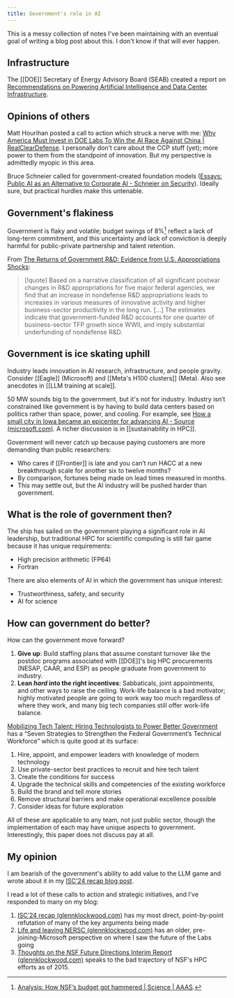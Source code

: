 ```yaml
---
title: Government's role in AI
---
```

This is a messy collection of notes I've been maintaining with an eventual goal of writing a blog post about this. I don't know if that will ever happen.

## Infrastructure

The [[DOE]] Secretary of Energy Advisory Board (SEAB) created a report on [Recommendations on Powering Artificial Intelligence and Data Center Infrastructure](https://www.energy.gov/sites/default/files/2024-08/Powering%20AI%20and%20Data%20Center%20Infrastructure%20Recommendations%20July%202024.pdf).

## Opinions of others

Matt Hourihan posted a call to action which struck a nerve with me: [Why America Must Invest in DOE Labs To Win the AI Race Against China | RealClearDefense](https://www.realcleardefense.com/articles/2024/03/14/why_america_must_invest_in_doe_labs_to_win_the_ai_race_against_china_1018211.html). I personally don’t care about the CCP stuff (yet); more power to them from the standpoint of innovation. But my perspective is admittedly myopic in this area.

Bruce Schneier called for government-created foundation models ([Essays: Public AI as an Alternative to Corporate AI - Schneier on Security](https://www.schneier.com/essays/archives/2024/03/public-ai-as-an-alternative-to-corporate-ai.html)). Ideally sure, but practical hurdles make this untenable.

## Government's flakiness

Government is flaky and volatile; budget swings of 8%[^nsf-budget] reflect a lack of long-term commitment, and this uncertainty and lack of conviction is deeply harmful for public-private partnership and talent retention.

From [The Returns of Government R&D: Evidence from U.S. Appropriations Shocks](https://andrewjfieldhouse.com/wp-content/uploads/2023/12/The_Return_to_Government_R_D_manuscript.pdf):


> [!quote] 
> Based on a narrative classification of all significant postwar changes in R&D appropriations for five major federal agencies, we find that an increase in nondefense R&D appropriations leads to increases in various measures of innovative activity and higher business-sector productivity in the long run. \[...\] The estimates indicate that government-funded R&D accounts for one quarter of business-sector TFP growth since WWII, and imply substantial underfunding of nondefense R&D.

[^nsf-budget]: [Analysis: How NSF’s budget got hammered | Science | AAAS](https://www.science.org/content/article/analysis-how-nsf-s-budget-got-hammered).

## Government is ice skating uphill

Industry leads innovation in AI research, infrastructure, and people gravity. Consider [[Eagle]] (Microsoft) and [[Meta's H100 clusters]] (Meta). Also see anecdotes in [[LLM training at scale]].

50 MW sounds big to the government, but it's not for industry. Industry isn’t constrained like government is by having to build data centers based on politics rather than space, power, and cooling. For example, see [How a small city in Iowa became an epicenter for advancing AI - Source (microsoft.com)](https://news.microsoft.com/source/features/ai/west-des-moines-iowa-ai-supercomputer/). A richer discussion is in [[sustainability in HPC]].

Government will never catch up because paying customers are more demanding than public researchers:

- Who cares if [[Frontier]] is late and you can’t run HACC at a new breakthrough scale for another six to twelve months?
- By comparison, fortunes being made on lead times measured in months.
- This may settle out, but the AI industry will be pushed harder than government.

## What is the role of government then?

The ship has sailed on the government playing a significant role in AI leadership, but traditional HPC for scientific computing is still fair game because it has unique requirements:

- High precision arithmetic (FP64)
- Fortran

There are also elements of AI in which the government has unique interest:

- Trustworthiness, safety, and security
- AI for science

## How can government do better?

How can the government move forward?

1. **Give up**: Build staffing plans that assume constant turnover like the postdoc programs associated with [[DOE]]'s big HPC procurements (NESAP, CAAR, and ESP) as people graduate from government to industry.
2. **Lean *hard* into the right incentives**: Sabbaticals, joint appointments, and other ways to raise the ceiling. Work-life balance is a bad motivator; highly motivated people are going to work way too much regardless of where they work, and many big tech companies still offer work-life balance.

[Mobilizing Tech Talent: Hiring Technologists to Power Better Government](https://ourpublicservice.org/wp-content/uploads/2018/09/Mobilizing_Tech_Talent-2018.09.26.pdf) has a “Seven Strategies to Strengthen the Federal Government’s Technical Workforce” which is quite good at its surface:

1. Hire, appoint, and empower leaders with knowledge of modern technology
2. Use private-sector best practices to recruit and hire tech talent
3. Create the conditions for success
4. Upgrade the technical skills and competencies of the existing workforce
5. Build the brand and tell more stories
6. Remove structural barriers and make operational excellence possible
7. Consider ideas for future exploration

All of these are applicable to any team, not just public sector, though the implementation of each may have unique aspects to government. Interestingly, this paper does not discuss pay at all.

## My opinion

I am bearish of the government's ability to add value to the LLM game and wrote about it in my [ISC'24 recap blog post](https://blog.glennklockwood.com/2024/05/isc24-recap.html#section3).

I read a lot of these calls to action and strategic initiatives, and I’ve responded to many on my blog:

1. [ISC’24 recap (glennklockwood.com)](https://blog.glennklockwood.com/2024/05/isc24-recap.html) has my most direct, point-by-point refutation of many of the key arguments being made
2. [Life and leaving NERSC (glennklockwood.com)](https://blog.glennklockwood.com/2022/05/life-and-leaving-nersc.html) has an older, pre-joining-Microsoft perspective on where I saw the future of the Labs going
3. [Thoughts on the NSF Future Directions Interim Report (glennklockwood.com)](https://blog.glennklockwood.com/2015/01/thoughts-on-nsf-future-directions.html) speaks to the bad trajectory of NSF's HPC efforts as of 2015.